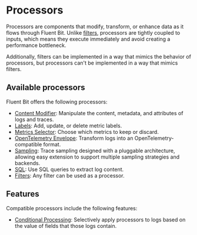# Processors

Processors are components that modify, transform, or enhance data as it flows
through Fluent Bit. Unlike [filters](../filters/README.md), processors are
tightly coupled to inputs, which means they execute immediately and avoid
creating a performance bottleneck.

Additionally, filters can be implemented in a way that mimics the behavior of
processors, but processors can't be implemented in a way that mimics filters.

## Available processors

Fluent Bit offers the following processors:

- [Content Modifier](content-modifier.md): Manipulate the content, metadata, and
  attributes of logs and traces.
- [Labels](labels.md): Add, update, or delete metric labels.
- [Metrics Selector](metrics-selector.md): Choose which metrics to keep or discard.
- [OpenTelemetry Envelope](opentelemetry-envelope.md): Transform logs into an
  OpenTelemetry-compatible format.
- [Sampling](sampling.md): Trace sampling designed with a pluggable architecture,
  allowing easy extension to support multiple sampling strategies and backends.
- [SQL](sql.md): Use SQL queries to extract log content.
- [Filters](filters.md): Any filter can be used as a processor.

## Features

Compatible processors include the following features:

- [Conditional Processing](conditional-processing.md): Selectively apply processors
  to logs based on the value of fields that those logs contain.
